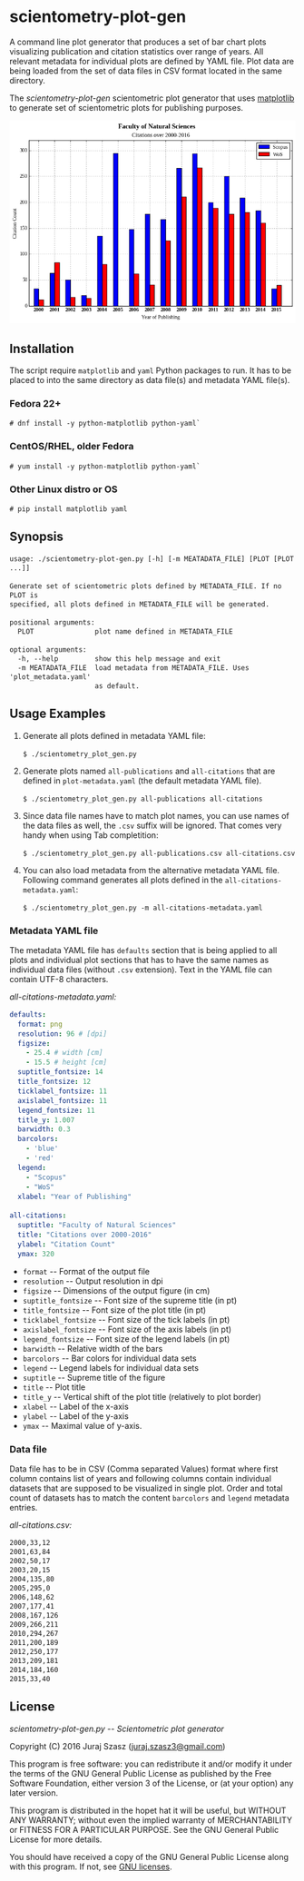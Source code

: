 # scientometry-plot-gen

A command line plot generator that produces a set of bar chart plots
visualizing publication and citation statistics over range of years.  All
relevant metadata for individual plots are defined by YAML file.  Plot data are
being loaded from the set of data files in CSV format located in the same
directory.

The *scientometry-plot-gen* scientometric plot generator that uses
[matplotlib](http://matplotlib.org/) to generate set of scientometric plots for
publishing purposes.

![Faculty of Natural Science Citations plot](plot-all-citations.png)


## Installation

The script require `matplotlib` and `yaml` Python packages to run.  It has to be
placed to into the same directory as data file(s) and metadata YAML file(s).

### Fedora 22+

```
# dnf install -y python-matplotlib python-yaml`
```

### CentOS/RHEL, older Fedora

```
# yum install -y python-matplotlib python-yaml`
```

### Other Linux distro or OS

```
# pip install matplotlib yaml
```


## Synopsis

```
usage: ./scientometry-plot-gen.py [-h] [-m MEATADATA_FILE] [PLOT [PLOT ...]]

Generate set of scientometric plots defined by METADATA_FILE. If no PLOT is
specified, all plots defined in METADATA_FILE will be generated.

positional arguments:
  PLOT               plot name defined in METADATA_FILE

optional arguments:
  -h, --help         show this help message and exit
  -m MEATADATA_FILE  load metadata from METADATA_FILE. Uses 'plot_metadata.yaml'
                     as default.
```


## Usage Examples

1. Generate all plots defined in metadata YAML file:

   `$ ./scientometry_plot_gen.py`

2. Generate plots named `all-publications` and `all-citations` that are defined
   in `plot-metadata.yaml` (the default metadata YAML file).

   `$ ./scientometry_plot_gen.py all-publications all-citations`

3. Since data file names have to match plot names, you can use names of the data
   files as well, the `.csv` suffix will be ignored.  That comes very handy when
   using Tab completition:

    `$ ./scientometry_plot_gen.py all-publications.csv all-citations.csv`

4. You can also load metadata from the alternative metadata YAML file.
   Following command generates all plots defined in the
   `all-citations-metadata.yaml`:

   `$ ./scientometry_plot_gen.py -m all-citations-metadata.yaml`


### Metadata YAML file

The metadata YAML file has `defaults` section that is being applied to all plots
and individual plot sections that has to have the same names as individual data
files (without `.csv` extension).  Text in the YAML file can contain UTF-8
characters.

*all-citations-metadata.yaml:*

```yaml
defaults:
  format: png
  resolution: 96 # [dpi]
  figsize:
    - 25.4 # width [cm]
    - 15.5 # height [cm]
  suptitle_fontsize: 14
  title_fontsize: 12
  ticklabel_fontsize: 11
  axislabel_fontsize: 11
  legend_fontsize: 11
  title_y: 1.007
  barwidth: 0.3
  barcolors:
    - 'blue'
    - 'red'
  legend:
    - "Scopus"
    - "WoS"
  xlabel: "Year of Publishing"

all-citations:
  suptitle: "Faculty of Natural Sciences"
  title: "Citations over 2000-2016"
  ylabel: "Citation Count"
  ymax: 320
```

* `format` -- Format of the output file
* `resolution` -- Output resolution in dpi
* `figsize` -- Dimensions of the output figure (in cm)
* `suptitle_fontsize` -- Font size of the supreme title (in pt)
* `title_fontsize` -- Font size of the plot title (in pt)
* `ticklabel_fontsize` -- Font size of the tick labels (in pt)
* `axislabel_fontsize` -- Font size of the axis labels (in pt)
* `legend_fontsize` -- Font size of the legend labels (in pt)
* `barwidth` -- Relative width of the bars
* `barcolors` -- Bar colors for individual data sets
* `legend` -- Legend labels for individual data sets
* `suptitle` -- Supreme title of the figure
* `title` -- Plot title
* `title_y` -- Vertical shift of the plot title (relatively to plot border)
* `xlabel` -- Label of the x-axis
* `ylabel` -- Label of the y-axis
* `ymax` -- Maximal value of y-axis.


### Data file

Data file has to be in CSV (Comma separated Values) format where first column
contains list of years and following columns contain individual datasets that
are supposed to be visualized in single plot.  Order and total count of datasets
has to match the content `barcolors` and `legend` metadata entries.

*all-citations.csv:*

```
2000,33,12
2001,63,84
2002,50,17
2003,20,15
2004,135,80
2005,295,0
2006,148,62
2007,177,41
2008,167,126
2009,266,211
2010,294,267
2011,200,189
2012,250,177
2013,209,181
2014,184,160
2015,33,40
```


## License

*scientometry-plot-gen.py -- Scientometric plot generator*

Copyright (C) 2016  Juraj Szasz (juraj.szasz3@gmail.com)

This program is free software: you can redistribute it and/or modify it under
the terms of the GNU General Public License as published by the Free Software
Foundation, either version 3 of the License, or (at your option) any later
version.

This program is distributed in the hopet hat it will be useful, but WITHOUT ANY
WARRANTY; without even the implied warranty of MERCHANTABILITY or FITNESS FOR A
PARTICULAR PURPOSE.  See the GNU General Public License for more details.

You should have received a copy of the GNU General Public License along with
this program.  If not, see [GNU licenses](http://www.gnu.org/licenses/).
